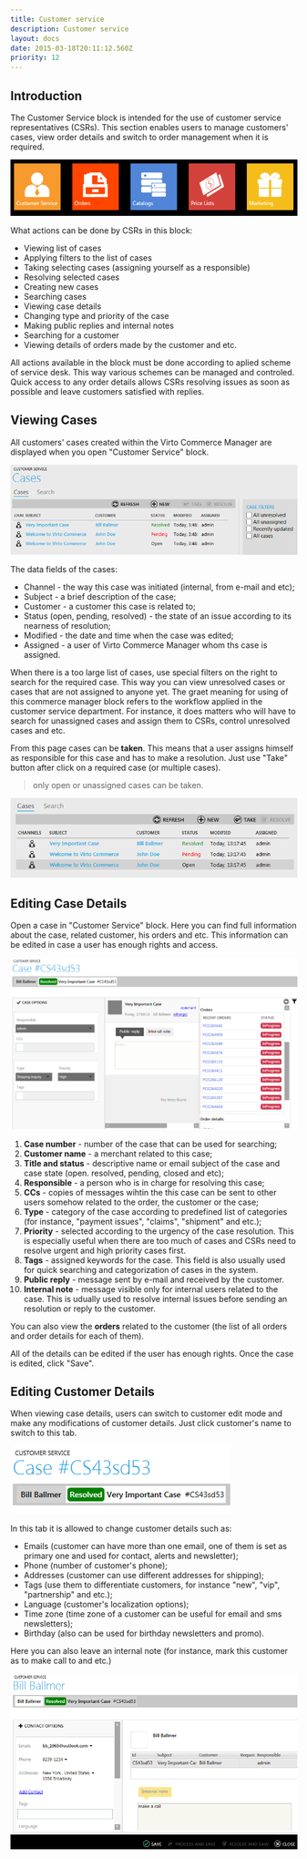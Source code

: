 ```yaml
---
title: Customer service
description: Customer service
layout: docs
date: 2015-03-18T20:11:12.560Z
priority: 12
---
```

## Introduction

The Customer Service block is intended for the use of customer service representatives (CSRs). This section enables users to manage customers' cases, view order details and switch to order management when it is required.

<img src="../../assets/images/docs/001-customer-service-block.PNG" />

What actions can be done by CSRs in this block:

* Viewing list of cases
* Applying filters to the list of cases
* Taking selecting cases (assigning yourself as a responsible)
* Resolving selected cases
* Creating new cases
* Searching cases
* Viewing case details
* Changing type and priority of the case
* Making public replies and internal notes
* Searching for a customer
* Viewing details of orders made by the customer and etc.

All actions available in the block must be done according to aplied scheme of service desk. This way various schemes can be managed and controled. Quick access to any order details allows CSRs resolving issues as soon as possible and leave customers satisfied with replies.

## Viewing Cases

All customers' cases created within the Virto Commerce Manager are displayed when you open "Customer Service" block.

<img src="../../assets/images/docs/002-viewing-cases.PNG" />

The data fields of the cases:

* Channel - the way this case was initiated (internal, from e-mail and etc);
* Subject - a brief description of the case;
* Customer - a customer this case is related to;
* Status (open, pending, resolved) - the state of an issue according to its nearness of resolution;
* Modified - the date and time when the case was edited;
* Assigned - a user of Virto Commerce Manager whom ths case is assigned.

When there is a too large list of cases, use special filters on the right to search for the required case. This way you can view unresolved cases or cases that are not assigned to anyone yet. The graet meaning for using of this commerce manager block refers to the workflow applied in the customer service department. For instance, it does matters who will have to search for unassigned cases and assign them to CSRs, control unresolved cases and etc.

From this page cases can be **taken**. This means that a user assigns himself as responsible for this case and has to make a resolution. Just use "Take" button after click on a required case (or multiple cases).

> only open or unassigned cases can be taken.

<img src="../../assets/images/docs/003-take-case.PNG" />

## Editing Case Details

Open a case in "Customer Service" block. Here you can find full information about the case, related customer, his orders and etc. This information can be edited in case a user has enough rights and access.

<img src="../../assets/images/docs/004-case-details.PNG" />

1. **Case number** - number of the case that can be used for searching;
2. **Customer name** - a merchant related to this case;
3. **Title and status** - descriptive name or email subject of the case and case state (open. resolved, pending, closed and etc);
4. **Responsible** - a person who is in charge for resolving this case;
5. **CCs** - copies of messages wihtin the this case can be sent to other users somehow related to the order, the customer or the case;
6. **Type** - category of the case according to predefined list of categories (for instance, "payment issues", "claims", "shipment" and etc.);
7. **Priority** - selected according to the urgency of the case resolution. This is especially useful when there are too much of cases and CSRs need to resolve urgent and high priority cases first.
8. **Tags** - assigned keywords for the case. This field is also usually used for quick searching and categorization of cases in the system.
9. **Public reply** - message sent by e-mail and received by the customer.
10. **Internal note** - message visible only for internal users related to the case. This is udually used to resolve internal issues before sending an resolution or reply to the customer.

You can also view the **orders** related to the customer (the list of all orders and order details for each of them).

All of the details can be edited if the user has enough rights. Once the case is edited, click "Save".

## Editing Customer Details

When viewing case details, users can switch to customer edit mode and make any modifications of customer details. Just click customer's name to switch to this tab.

<img src="../../assets/images/docs/005-customer-details.PNG" />

In this tab it is allowed to change customer details such as:

* Emails (customer can have more than one email, one of them is set as primary one and used for contact, alerts and newsletter);
* Phone (number of customer's phone);
* Addresses (customer can use different addresses for shipping);
* Tags (use them to differentiate customers, for instance "new", "vip", "partnership" and etc.);
* Language (customer's localization options);
* Time zone (time zone of a customer can be useful for email and sms newsletters);
* Birthday (also can be used for birthday newsletters and promo).

Here you can also leave an internal note (for instance, mark this customer as to make call to and etc.)

<img src="../../assets/images/docs/006-customer-details.PNG" />